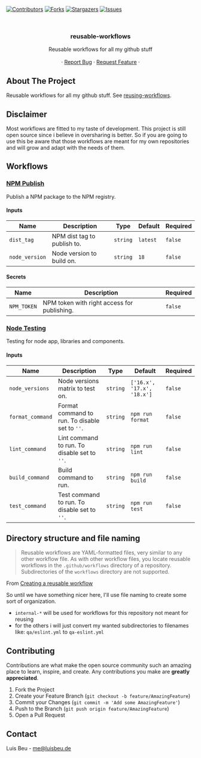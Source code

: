 [![Contributors][contributors-shield]][contributors-url]
[![Forks][forks-shield]][forks-url]
[![Stargazers][stars-shield]][stars-url]
[![Issues][issues-shield]][issues-url]

<!-- PROJECT HEADER -->
<br />
<p align="center">
  <h3 align="center">reusable-workflows</h3>

  <p align="center">
    Reusable workflows for all my github stuff
    <br />
    <br />
    ·
    <a href="https://github.com/beuluis/reusable-workflows/issues">Report Bug</a>
    ·
    <a href="https://github.com/beuluis/reusable-workflows/issues">Request Feature</a>
    ·
  </p>
</p>

<!-- ABOUT THE PROJECT -->

## About The Project

Reusable workflows for all my github stuff. See [reusing-workflows](https://docs.github.com/en/actions/using-workflows/reusing-workflows).

## Disclaimer

Most workflows are fitted to my taste of development. This project is still open source since i believe in oversharing is better.
So if you are going to use this be aware that those workflows are meant for my own repositories and will grow and adapt with the needs of them.

## Workflows

### [NPM Publish](.github/workflows/publish-npm.yml)

Publish a NPM package to the NPM registry.

#### Inputs

| Name           | Description                 | Type     | Default  | Required |
| -------------- | --------------------------- | -------- | -------- | -------- |
| `dist_tag`     | NPM dist tag to publish to. | `string` | `latest` | `false`  |
| `node_version` | Node version to build on.   | `string` | `18`     | `false`  |

#### Secrets

| Name        | Description                                 | Required |
| ----------- | ------------------------------------------- | -------- |
| `NPM_TOKEN` | NPM token with right access for publishing. | `false`  |

### [Node Testing](.github/workflows/qa-node-testing.yml)

Testing for node app, libraries and components.

#### Inputs

| Name             | Description                                    | Type     | Default                    | Required |
| ---------------- | ---------------------------------------------- | -------- | -------------------------- | -------- |
| `node_versions`  | Node versions matrix to test on.               | `string` | `['16.x', '17.x', '18.x']` | `false`  |
| `format_command` | Format command to run. To disable set to `''`. | `string` | `npm run format`           | `false`  |
| `lint_command`   | Lint command to run. To disable set to `''`.   | `string` | `npm run lint`             | `false`  |
| `build_command`  | Build command to run.                          | `string` | `npm run build`            | `false`  |
| `test_command`   | Test command to run. To disable set to `''`.   | `string` | `npm run test`             | `false`  |

## Directory structure and file naming

> Reusable workflows are YAML-formatted files, very similar to any other workflow file. As with other workflow files, you locate reusable workflows in the `.github/workflows` directory of a repository. Subdirectories of the `workflows` directory are not supported.

From [Creating a reusable workflow](https://docs.github.com/en/actions/using-workflows/reusing-workflows#creating-a-reusable-workflow)

So until we have something nicer here, I'll use file naming to create some sort of organization.

- `internal-*` will be used for workflows for this repository not meant for reusing
- for the others i will just convert my wanted subdirectories to filenames like: `qa/eslint.yml` to `qa-eslint.yml`

<!-- CONTRIBUTING -->

## Contributing

Contributions are what make the open source community such an amazing place to learn, inspire, and create. Any contributions you make are **greatly appreciated**.

1. Fork the Project
2. Create your Feature Branch (`git checkout -b feature/AmazingFeature`)
3. Commit your Changes (`git commit -m 'Add some AmazingFeature'`)
4. Push to the Branch (`git push origin feature/AmazingFeature`)
5. Open a Pull Request

<!-- CONTACT -->

## Contact

Luis Beu - me@luisbeu.de

<!-- MARKDOWN LINKS & IMAGES -->
<!-- https://www.markdownguide.org/basic-syntax/#reference-style-links -->

[contributors-shield]: https://img.shields.io/github/contributors/beuluis/reusable-workflows.svg?style=flat-square
[contributors-url]: https://github.com/beuluis/reusable-workflows/graphs/contributors
[forks-shield]: https://img.shields.io/github/forks/beuluis/reusable-workflows.svg?style=flat-square
[forks-url]: https://github.com/beuluis/reusable-workflows/network/members
[stars-shield]: https://img.shields.io/github/stars/beuluis/reusable-workflows.svg?style=flat-square
[stars-url]: https://github.com/beuluis/reusable-workflows/stargazers
[issues-shield]: https://img.shields.io/github/issues/beuluis/reusable-workflows.svg?style=flat-square
[issues-url]: https://github.com/beuluis/reusable-workflows/issues
[license-shield]: https://img.shields.io/github/license/beuluis/reusable-workflows.svg?style=flat-square
